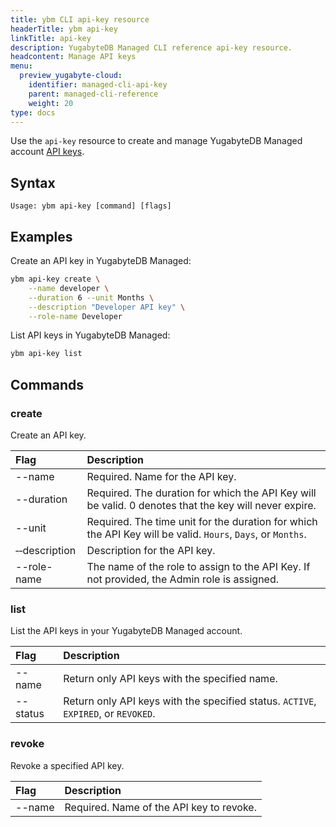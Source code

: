 ```yaml
---
title: ybm CLI api-key resource
headerTitle: ybm api-key
linkTitle: api-key
description: YugabyteDB Managed CLI reference api-key resource.
headcontent: Manage API keys
menu:
  preview_yugabyte-cloud:
    identifier: managed-cli-api-key
    parent: managed-cli-reference
    weight: 20
type: docs
---
```


Use the `api-key` resource to create and manage YugabyteDB Managed account [API keys](../../../managed-apikeys/).

## Syntax

```text
Usage: ybm api-key [command] [flags]
```

## Examples

Create an API key in YugabyteDB Managed:

```sh
ybm api-key create \
    --name developer \
    --duration 6 --unit Months \
    --description "Developer API key" \
    --role-name Developer
```

List API keys in YugabyteDB Managed:

```sh
ybm api-key list
```

## Commands

### create

Create an API key.

| Flag | Description |
| :--- | :--- |
| --name | Required. Name for the API key. |
| --duration | Required. The duration for which the API Key will be valid. 0 denotes that the key will never expire. |
| --unit | Required. The time unit for the duration for which the API Key will be valid. `Hours`, `Days`, or `Months`. |
| &#8209;&#8209;description | Description for the API key. |
| --role-name | The name of the role to assign to the API Key. If not provided, the Admin role is assigned. |

### list

List the API keys in your YugabyteDB Managed account.

| Flag | Description |
| :--- | :--- |
| --name | Return only API keys with the specified name. |
| --status | Return only API keys with the specified status. `ACTIVE`, `EXPIRED`, or `REVOKED`. |

### revoke

Revoke a specified API key.

| Flag | Description |
| :--- | :--- |
| --name | Required. Name of the API key to revoke. |
